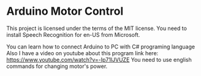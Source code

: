# Arduino Motor Control
This project is licensed under the terms of the MIT license.
    You need to install Speech Recognition for en-US from Microsoft.
    
You can learn how to connect Arduino to PC with C# programing language
Also I have a video on youtube about this program link here: https://www.youtube.com/watch?v=-Ip71lJVUZE
You need to use english commands for changing motor's power.
